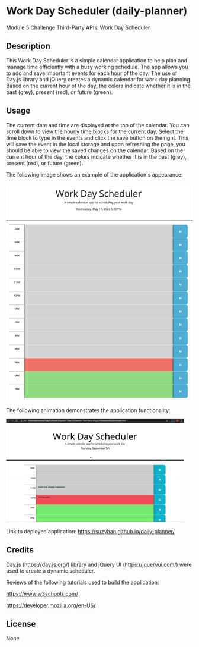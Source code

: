 # Work Day Scheduler (daily-planner)
Module 5 Challenge Third-Party APIs: Work Day Scheduler

## Description

This Work Day Scheduler is a simple calendar application to help plan and manage time efficiently with a busy working schedule. The app allows you to add and save important events for each hour of the day. The use of Day.js library and jQuery creates a dynamic calendar for work day planning. Based on the current hour of the day, the colors indicate whether it is in the past (grey), present (red), or future (green).

## Usage

The current date and time are displayed at the top of the calendar. You can scroll down to view the hourly time blocks for the current day. Select the time block to type in the events and click the save button on the right. This will save the event in the local storage and upon refreshing the page, you should be able to view the saved changes on the calendar. Based on the current hour of the day, the colors indicate whether it is in the past (grey), present (red), or future (green).

The following image shows an example of the application's appearance:

![Screenshot for work day scheduler](./assets/Screenshot_work_day_scheduler.png)

The following animation demonstrates the application functionality:

![A user clicks on slots on the color-coded calendar and edits the events.](./assets/05-third-party-apis-homework-demo.gif)

Link to deployed application: https://suzyhan.github.io/daily-planner/

## Credits

Day.js (https://day.js.org/) library and jQuery UI (https://jqueryui.com/) were used to create a dynamic scheduler. 

Reviews of the following tutorials used to build the application:

https://www.w3schools.com/

https://developer.mozilla.org/en-US/

## License

None